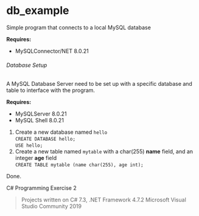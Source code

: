 # db_example
Simple program that connects to a local MySQL database

**Requires:**
- MySQLConnector/NET 8.0.21

###### Database Setup

A MySQL Database Server need to be set up with a specific database and table to interface with the program.

**Requires:**
- MySQLServer 8.0.21
- MySQL Shell 8.0.21

1. Create a new database named `hello` <br/>
```CREATE DATABASE hello;```<br/>
```USE hello;```<br/>
2. Create a new table named `mytable` with a char(255) **name** field, and an integer **age** field <br/>
```CREATE TABLE mytable (name char(255), age int);```

Done.

C# Programming Exercise 2

> Projects written on C# 7.3, .NET Framework 4.7.2 Microsoft Visual Studio Community 2019

